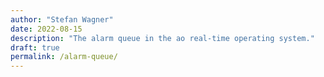 ```yaml
---
author: "Stefan Wagner"
date: 2022-08-15
description: "The alarm queue in the ao real-time operating system."
draft: true
permalink: /alarm-queue/
---
```

